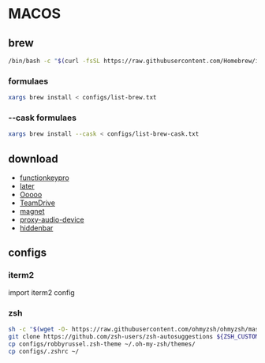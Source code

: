 # MACOS

## brew

```bash
/bin/bash -c "$(curl -fsSL https://raw.githubusercontent.com/Homebrew/install/HEAD/install.sh)"
```
  
### formulaes

```bash
xargs brew install < configs/list-brew.txt
```

### --cask formulaes

```bash
xargs brew install --cask < configs/list-brew-cask.txt
```

## download

- [functionkeypro](https://functionkey.pro/download/FunctionKeyPro.dmg)
- [later](https://github.com/alyssaxuu/later/raw/master/Later.dmg)
- [Ooooo](https://apps.apple.com/us/app/ooooo/id1482773008?mt=12)
- [TeamDrive](https://download.teamdrive.net/5.0.2.3333/TMDR/mac/Install-TeamDrive-5.0.2.3333_TMDR.dmg)
- [magnet](https://apps.apple.com/de/app/magnet/id441258766?mt=12)
- [proxy-audio-device](https://github.com/briankendall/proxy-audio-device)
- [hiddenbar](https://apps.apple.com/us/app/hidden-bar/id1452453066?mt=12)

## configs

### iterm2

import iterm2 config

### zsh

```bash
sh -c "$(wget -O- https://raw.githubusercontent.com/ohmyzsh/ohmyzsh/master/tools/install.sh)"
git clone https://github.com/zsh-users/zsh-autosuggestions ${ZSH_CUSTOM:-~/.oh-my-zsh/custom}/plugins/zsh-autosuggestions
cp configs/robbyrussel.zsh-theme ~/.oh-my-zsh/themes/
cp configs/.zshrc ~/
```
